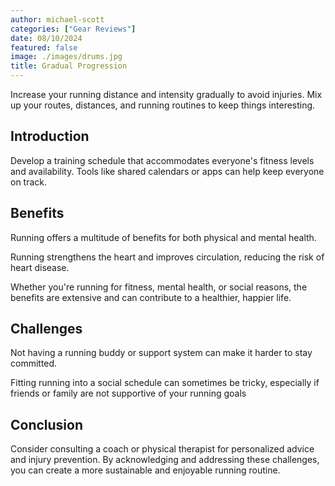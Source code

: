 ```yaml
---
author: michael-scott
categories: ["Gear Reviews"]
date: 08/10/2024
featured: false
image: ./images/drums.jpg
title: Gradual Progression
---
```


Increase your running distance and intensity gradually to avoid injuries.
Mix up your routes, distances, and running routines to keep things interesting.

## Introduction

Develop a training schedule that accommodates everyone's fitness levels and availability. Tools like shared calendars or apps can help keep everyone on track.

## Benefits

Running offers a multitude of benefits for both physical and mental health.

Running strengthens the heart and improves circulation, reducing the risk of heart disease.

Whether you're running for fitness, mental health, or social reasons, the benefits are extensive and can contribute to a healthier, happier life. 

## Challenges

Not having a running buddy or support system can make it harder to stay committed.

Fitting running into a social schedule can sometimes be tricky, especially if friends or family are not supportive of your running goals

## Conclusion

Consider consulting a coach or physical therapist for personalized advice and injury prevention.
By acknowledging and addressing these challenges, you can create a more sustainable and enjoyable running routine.
